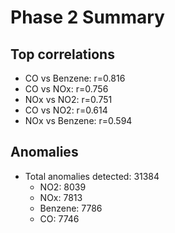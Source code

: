 # Phase 2 Summary

## Top correlations
- CO vs Benzene: r=0.816
- CO vs NOx: r=0.756
- NOx vs NO2: r=0.751
- CO vs NO2: r=0.614
- NOx vs Benzene: r=0.594

## Anomalies
- Total anomalies detected: 31384
  - NO2: 8039
  - NOx: 7813
  - Benzene: 7786
  - CO: 7746

